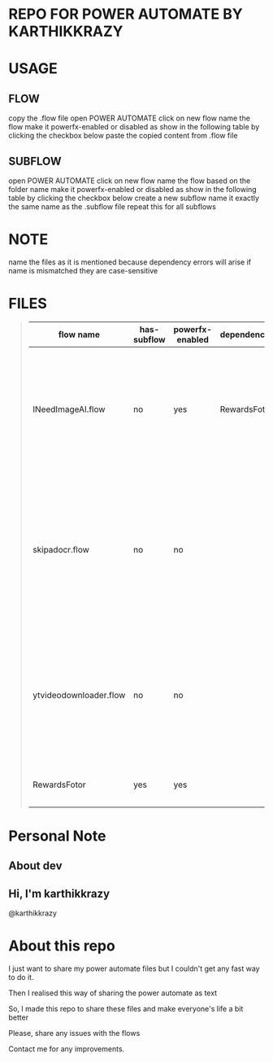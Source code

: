 # REPO FOR POWER AUTOMATE BY KARTHIKKRAZY


# USAGE

## FLOW

copy the .flow file
open POWER AUTOMATE
click on new flow
name the flow 
make it powerfx-enabled or disabled as show in the following table
    by clicking the checkbox below
paste the copied content from .flow file
## SUBFLOW

open POWER AUTOMATE
click on new flow
name the flow based on the folder name
make it powerfx-enabled or disabled as show in the following table
    by clicking the checkbox below
create a new subflow 
name it exactly the same name as the .subflow file
repeat this for all subflows
# NOTE

name the files as it is mentioned 
because dependency errors will arise 
if name is mismatched
they are case-sensitive
# FILES

> |flow name	|has-subflow|powerfx-enabled	|dependencies	| work|
> |------------------------	|-----	|-----	|--------------	|-----|
> | INeedImageAI.flow      	| no  	| yes 	| RewardsFotor 	| It will open a new fotor account. with a fake email and password.And it will then claim the rewards for you automatically.(https://fotor.com)[fotor] is an ai image generation service website.
> | skipadocr.flow         	| no  	| no  	|              	| It will skip ads in youtube with the help of OCR.meaning it will recognise the text skip and then it will click it by moving the cursor to the skip just like a human would.(Warning: it will click anything that has the word skip in it.Use with caution)
> | ytvideodownloader.flow 	| no  	| no  	|              	|When a youtube video is playing in the current tab in foreground, it will copy the link of youtube video and it will go to the ssyoutube.com website and it will download the video from that site)
> | RewardsFotor           	| yes 	| yes 	|              	|It will claim the rewards from the fotor.com site quickly

# Personal Note

## About dev

## Hi, I'm karthikkrazy

@karthikkrazy

# About this repo

I just want to share my power automate files but I couldn't get any fast way to do it.

Then I realised this way of sharing the power automate as text

So, I made this repo to share these files and make everyone's life a bit better

Please, share any issues with the flows

Contact me for any improvements.
